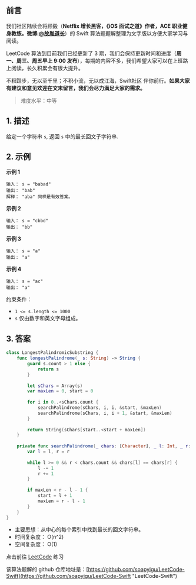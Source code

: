 ## 前言

我们社区陆续会将顾毅（**Netflix 增长黑客，《iOS 面试之道》作者，ACE 职业健身教练。微博:[@故胤道长](https://m.weibo.cn/u/1827884772 "@故胤道长")**）的 Swift 算法题题解整理为文字版以方便大家学习与阅读。

LeetCode 算法到目前我们已经更新了 3 期，我们会保持更新时间和进度（**周一、周三、周五早上 9:00 发布**），每期的内容不多，我们希望大家可以在上班路上阅读，长久积累会有很大提升。

不积跬步，无以至千里；不积小流，无以成江海，Swift社区 伴你前行。**如果大家有建议和意见欢迎在文末留言，我们会尽力满足大家的需求。**

> 难度水平：中等

## 1. 描述

给定一个字符串 `s`, 返回 `s` 中的最长回文子字符串.


## 2. 示例

**示例 1**

```
输入： s = "babad"
输出： "bab"
解释： "aba" 同样是有效答案。
```

**示例 2**

```
输入： s = "cbbd"
输出： "bb"
```

**示例 3**

```
输入： s = "a"
输出： "a"
```

**示例 4**

```
输入： s = "ac"
输出： "a"
```

约束条件：
- `1 <= s.length <= 1000`
- `s` 仅由数字和英文字母组成。

## 3. 答案

```swift
class LongestPalindromicSubstring {
    func longestPalindrome(_ s: String) -> String {
        guard s.count > 1 else {
            return s
        }
        
        let sChars = Array(s)
        var maxLen = 0, start = 0
        
        for i in 0..<sChars.count {
            searchPalindrome(sChars, i, i, &start, &maxLen)
            searchPalindrome(sChars, i, i + 1, &start, &maxLen)
        }
        
        return String(sChars[start..<start + maxLen])
    }
    
    private func searchPalindrome(_ chars: [Character], _ l: Int, _ r: Int, _ start: inout Int, _ maxLen: inout Int) {
        var l = l, r = r
        
        while l >= 0 && r < chars.count && chars[l] == chars[r] {
            l -= 1
            r += 1
        }
        
        if maxLen < r - l - 1 {
            start = l + 1
            maxLen = r - l - 1
        }
    }
}
```

* 主要思想：从中心的每个索引中找到最长的回文字符串。
* 时间复杂度： O(n^2)
* 空间复杂度： O(1)

点击前往 [LeetCode](https://leetcode.com/problems/longest-palindromic-substring/) 练习

该算法题解的 github 仓库地址是：[https://github.com/soapyigu/LeetCode-Swift](https://github.com/soapyigu/LeetCode-Swift "LeetCode-Swift")
